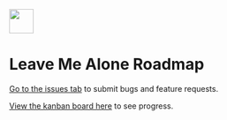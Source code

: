 <a href="https://simpleanalytics.com/?ref=github.com/simpleanalytics/roadmap">
  <img src="https://cdn.leavemealone.app/images/meta/mini-logo.png" alt="" role="presentation" height="44"/>
</a>

# Leave Me Alone Roadmap

[Go to the issues tab](https://github.com/leavemealone-app/roadmap/issues) to submit bugs and feature requests.

[View the kanban board here](https://github.com/leavemealone-app/roadmap/projects/1) to see progress.
